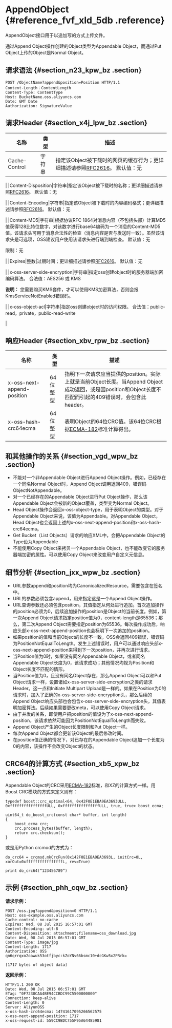 # AppendObject {#reference_fvf_xld_5db .reference}

AppendObject接口用于以追加写的方式上传文件。

通过Append Object操作创建的Object类型为Appendable Object，而通过Put Object上传的Object是Normal Object。

## 请求语法 {#section_n23_kpw_bz .section}

```
POST /ObjectName?append&position=Position HTTP/1.1
Content-Length：ContentLength
Content-Type: ContentType
Host: BucketName.oss.aliyuncs.com
Date: GMT Date
Authorization: SignatureValue
```

## 请求Header {#section_x4j_lpw_bz .section}

|名称|类型|描述|
|--|--|--|
|Cache-Control|字符串|指定该Object被下载时的网页的缓存行为；更详细描述请参照[RFC2616](https://www.ietf.org/rfc/rfc2616.txt)。 默认值：无

|
|Content-Disposition|字符串|指定该Object被下载时的名称；更详细描述请参照[RFC2616](https://www.ietf.org/rfc/rfc2616.txt)。 默认值：无

|
|Content-Encoding|字符串|指定该Object被下载时的内容编码格式；更详细描述请参照[RFC2616](https://www.ietf.org/rfc/rfc2616.txt)。 默认值：无

|
|Content-MD5|字符串|根据协议RFC 1864对消息内容（不包括头部）计算MD5值获得128比特位数字，对该数字进行base64编码为一个消息的Content-MD5值。该请求头可用于消息合法性的检查（消息内容是否与发送时一致）。虽然该请求头是可选项，OSS建议用户使用该请求头进行端到端检查。 默认值：无

限制：无

|
|Expires|整数|过期时间；更详细描述请参照[RFC2616](https://www.ietf.org/rfc/rfc2616.txt)。 默认值：无

|
|x-oss-server-side-encryption|字符串|指定oss创建object时的服务器端加密编码算法。 合法值：AES256 或 KMS

**说明：** 您需要购买KMS套件，才可以使用KMS加密算法，否则会报KmsServiceNotEnabled错误码。

|
|x-oss-object-acl|字符串|指定oss创建object时的访问权限。 合法值：public-read，private，public-read-write

|

## 响应Header {#section_xbv_rpw_bz .section}

|名称|类型|描述|
|--|--|--|
|x-oss-next-append-position|64位整型|指明下一次请求应当提供的position。实际上就是当前Object长度。当Append Object成功返回，或是因position和Object长度不匹配而引起的409错误时，会包含此header。|
|x-oss-hash-crc64ecma|64位整型|表明Object的64位CRC值。该64位CRC根据[ECMA-182](http://www.ecma-international.org/publications/standards/Ecma-182.htm)标准计算得出。|

## 和其他操作的关系 {#section_vgd_wpw_bz .section}

-   不能对一个非Appendable Object进行Append Object操作。例如，已经存在一个同名Normal Object时，Append Object调用返回409，错误码ObjectNotAppendable。
-   对一个已经存在的Appendable Object进行Put Object操作，那么该Appendable Object会被新的Object覆盖，类型变为Normal Object。
-   Head Object操作会返回x-oss-object-type，用于表明Object的类型。对于Appendable Object来说，该值为Appendable。对Appendable Object，Head Object也会返回上述的x-oss-next-append-position和x-oss-hash-crc64ecma。
-   Get Bucket（List Objects）请求的响应XML中，会把Appendable Object的Type设为Appendable
-   不能使用Copy Object来拷贝一个Appendable Object，也不能改变它的服务器端加密的属性。可以使用Copy Object来改变用户自定义元信息。

## 细节分析 {#section_jxx_wpw_bz .section}

-   URL参数append和position均为CanonicalizedResource，需要包含在签名中。
-   URL的参数必须包含append，用来指定这是一个Append Object操作。
-   URL查询参数还必须包含position，其值指定从何处进行追加。首次追加操作的position必须为0，后续追加操作的position是Object的当前长度。例如，第一次Append Object请求指定position值为0，content-length是65536；那么，第二次Append Object需要指定position为65536。每次操作成功后，响应头部x-oss-next-append-position也会标明下一次追加的position。
-   如果position的值和当前Object的长度不一致，OSS会返回409错误，错误码为PositionNotEqualToLength。发生上述错误时，用户可以通过响应头部x-oss-next-append-position来得到下一次position，并再次进行请求。
-   当Position值为0时，如果没有同名Appendable Object，或者同名Appendable Object长度为0，该请求成功；其他情况均视为Position和Object长度不匹配的情形。
-   当Position值为0，且没有同名Object存在，那么Append Object可以和Put Object请求一样，设置诸如x-oss-server-side-encryption之类的请求Header。这一点和Initiate Multipart Upload是一样的。如果在Position为0的请求时，加入了正确的x-oss-server-side-encryption头，那么后续的Append Object响应头部也会包含x-oss-server-side-encryption头，其值表明加密算法。后续如果需要更改meta，可以使用Copy Object请求。
-   由于并发的关系，即使用户把position的值设为了x-oss-next-append-position，该请求依然可能因为PositionNotEqualToLength而失败。
-   Append Object产生的Object长度限制和Put Object一样。
-   每次Append Object都会更新该Object的最后修改时间。
-   在position值正确的情况下，对已存在的Appendable Object追加一个长度为0的内容，该操作不会改变Object的状态。

## CRC64的计算方式 {#section_xb5_xpw_bz .section}

Appendable Object的CRC采用[ECMA-182](http://www.ecma-international.org/publications/standards/Ecma-182.htm)标准，和XZ的计算方式一样。用Boost CRC模块的方式来定义则有：

```
typedef boost::crc_optimal<64, 0x42F0E1EBA9EA3693ULL, 0xffffffffffffffffULL, 0xffffffffffffffffULL, true, true> boost_ecma;

uint64_t do_boost_crc(const char* buffer, int length)
{
    boost_ecma crc;
    crc.process_bytes(buffer, length);
    return crc.checksum();
}
```

或是用Python crcmod的方式为：

```
do_crc64 = crcmod.mkCrcFun(0x142F0E1EBA9EA3693L, initCrc=0L, xorOut=0xffffffffffffffffL, rev=True)

print do_crc64(“123456789”)
```

## 示例 {#section_phh_cqw_bz .section}

**请求示例：**

```
POST /oss.jpg?append&position=0 HTTP/1.1
Host: oss-example.oss.aliyuncs.com
Cache-control: no-cache
Expires: Wed, 08 Jul 2015 16:57:01 GMT
Content-Encoding: utf-8
Content-Disposition: attachment;filename=oss_download.jpg
Date: Wed, 08 Jul 2015 06:57:01 GMT
Content-Type: image/jpg
Content-Length: 1717
Authorization: OSS qn6qrrqxo2oawuk53otfjbyc:kZoYNv66bsmc10+dcGKw5x2PRrk=

[1717 bytes of object data]

```

**返回示例：**

```
HTTP/1.1 200 OK
Date: Wed, 08 Jul 2015 06:57:01 GMT
ETag: "0F7230CAA4BE94CCBDC99C5500000000"
Connection: keep-alive
Content-Length: 0  
Server: AliyunOSS
x-oss-hash-crc64ecma: 14741617095266562575
x-oss-next-append-position: 1717
x-oss-request-id: 559CC9BDC755F95A64485981
```


